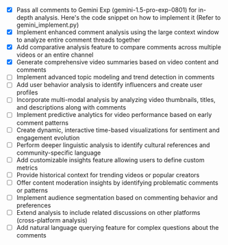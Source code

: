 - [x] Pass all comments to Gemini Exp (gemini-1.5-pro-exp-0801) for in-depth analysis. Here's the code snippet on how to implement it (Refer to gemini_implement.py)
- [x] Implement enhanced comment analysis using the large context window to analyze entire comment threads together
- [x] Add comparative analysis feature to compare comments across multiple videos or an entire channel
- [x] Generate comprehensive video summaries based on video content and comments
- [ ] Implement advanced topic modeling and trend detection in comments
- [ ] Add user behavior analysis to identify influencers and create user profiles
- [ ] Incorporate multi-modal analysis by analyzing video thumbnails, titles, and descriptions along with comments
- [ ] Implement predictive analytics for video performance based on early comment patterns
- [ ] Create dynamic, interactive time-based visualizations for sentiment and engagement evolution
- [ ] Perform deeper linguistic analysis to identify cultural references and community-specific language
- [ ] Add customizable insights feature allowing users to define custom metrics
- [ ] Provide historical context for trending videos or popular creators
- [ ] Offer content moderation insights by identifying problematic comments or patterns
- [ ] Implement audience segmentation based on commenting behavior and preferences
- [ ] Extend analysis to include related discussions on other platforms (cross-platform analysis)
- [ ] Add natural language querying feature for complex questions about the comments
